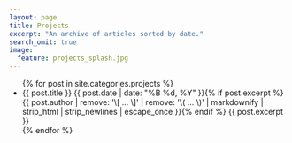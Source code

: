 ```yaml
---
layout: page
title: Projects
excerpt: "An archive of articles sorted by date."
search_omit: true
image:
  feature: projects_splash.jpg
---
```


<ul class="post-list">
{% for post in site.categories.projects %} 
  <li><article>{{ post.title }} <span class="entry-date"><time datetime="{{ post.date | date_to_xmlschema }}">{{ post.date | date: "%B %d, %Y" }}</time></span>{% if post.excerpt %} <span class="excerpt">{{ post.author | remove: '\[ ... \]' | remove: '\( ... \)' | markdownify | strip_html | strip_newlines | escape_once }}</span>{% endif %} {{ post.excerpt }}</article></li>
{% endfor %}
</ul>
